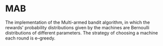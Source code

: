 # MAB

The implementation of the Multi-armed bandit algorithm, in which the rewards' probability distributions given by the machines are Bernoulli distributions of different parameters. The strategy of choosing a machine each round is e–greedy.
